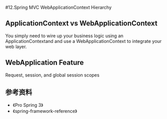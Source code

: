 #12.Spring MVC WebApplicationContext Hierarchy

## ApplicationContext vs WebApplicationContext

You simply need to wire up your business logic using an ApplicationContextand and use a WebApplicationContext  to integrate your web layer.

## WebApplication Feature

Request, session, and global session scopes

## 参考资料
  
* 《Pro Spring 3》
* 《spring-framework-reference》
